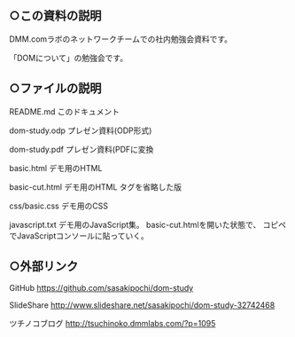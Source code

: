 ○この資料の説明
-----------------
DMM.comラボのネットワークチームでの社内勉強会資料です。

「DOMについて」の勉強会です。


○ファイルの説明
-----------------

README.md
		このドキュメント

dom-study.odp
		プレゼン資料(ODP形式)

dom-study.pdf
		プレゼン資料(PDFに変換

basic.html
		デモ用のHTML

basic-cut.html
		デモ用のHTML
		タグを省略した版

css/basic.css
		デモ用のCSS

javascript.txt
		デモ用のJavaScript集。
		basic-cut.htmlを開いた状態で、
		コピペでJavaScriptコンソールに貼っていく。


○外部リンク
-----------------
GitHub
https://github.com/sasakipochi/dom-study

SlideShare
http://www.slideshare.net/sasakipochi/dom-study-32742468

ツチノコブログ
http://tsuchinoko.dmmlabs.com/?p=1095
